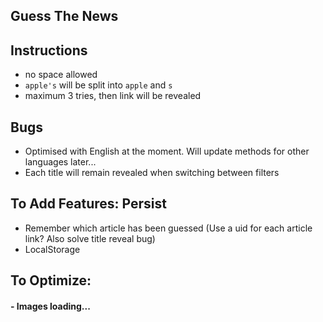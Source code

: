 ## Guess The News

## Instructions

* no space allowed
* `apple's` will be split into `apple` and `s`
* maximum 3 tries, then link will be revealed

## Bugs

* Optimised with English at the moment. Will update methods for other languages later...
* Each <Card /> title will remain revealed when switching between filters

## To Add Features: Persist

* Remember which article has been guessed (Use a uid for each article link? Also solve title reveal bug)
* LocalStorage

## To Optimize:

#### - Images loading...
